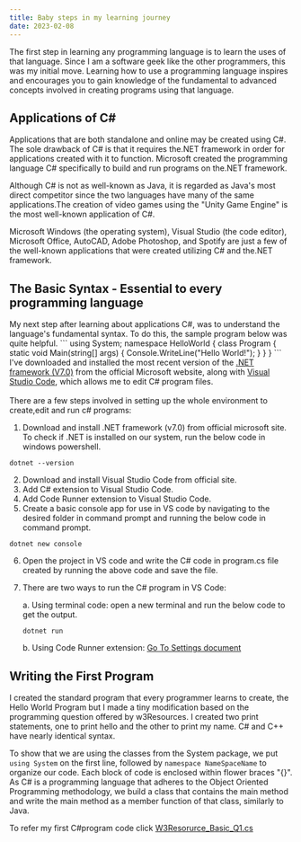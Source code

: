 ```yaml
---
title: Baby steps in my learning journey
date: 2023-02-08
---
```


The first step in learning any programming language is to learn the uses of that language. Since I am a software geek like the other programmers, this was my initial move. Learning how to use a programming language inspires and encourages you to gain knowledge of the fundamental to advanced concepts involved in creating programs using that language.

<h2>Applications of C#</h2>
Applications that are both standalone and online may be created using C#. The sole drawback of C# is that it requires the.NET framework in order for applications created with it to function. Microsoft created the programming language C# specifically to build and run programs on the.NET framework.

Although C# is not as well-known as Java, it is regarded as Java's most direct competitor since the two languages have many of the same applications.The creation of video games using the "Unity Game Engine" is the most well-known application of C#.

Microsoft Windows (the operating system), Visual Studio (the code editor), Microsoft Office, AutoCAD, Adobe Photoshop, and Spotify are just a few of the well-known applications that were created utilizing C# and the.NET framework.

<h2>The Basic Syntax - Essential to every programming language</h2>
My next step after learning about applications C#, was to understand the language's fundamental syntax. To do this, the sample program below was quite helpful.
```
using System;
namespace HelloWorld
{
  class Program
  {
    static void Main(string[] args)
    {
      Console.WriteLine("Hello World!");    
    }
  }
}
```

<br>
I've downloaded and installed the most recent version of the <a href="https://dotnet.microsoft.com/en-us/download">.NET framework (V7.0)</a> from the official Microsoft website, along with <a href="https://code.visualstudio.com/Download">Visual Studio Code</a>, which allows me to edit C# program files.
<br>
<br>
There are a few steps involved in setting up the whole environment to create,edit and run c# programs:
<br>

1. Download and install .NET framework (v7.0) from official microsoft site. To check if .NET is installed on our system, run the below code in windows powershell.
```
dotnet --version
```
2. Download and install Visual Studio Code from official site.
3. Add C# extension to Visual Studio Code.
4. Add Code Runner extension to Visual Studio Code.
5. Create a basic console app for use in VS code by navigating to the desired folder in command prompt and running the below code in command prompt.
```
dotnet new console
```
6. Open the project in VS code and write the C# code in program.cs file created by running the above code and save the file.
7. There are two ways to run the C# program in VS Code:


   a. Using terminal code: open a new terminal and run the below code to get the output.
   ```
   dotnet run
   ```
   b. Using Code Runner extension: <a href="https://github.com/sreenivas98/Learning_Journey/blob/main/codeRunnerSettings">Go To Settings document</a>

<h2>Writing the First Program</h2>

I created the standard program that every programmer learns to create, the Hello World Program but I made a tiny modification based on the programming question offered by w3Resources. I created two print statements, one to print hello and the other to print my name. C# and C++ have nearly identical syntax. 

To show that we are using the classes from the System package, we put ```using System``` on the first line, followed by ```namespace NameSpaceName``` to organize our code. Each block of code is enclosed within flower braces "{}". As C# is a programming language that adheres to the Object Oriented Programming methodology, we build a class that contains the main method and write the main method as a member function of that class, similarly to Java.

To refer my first C#program code click <a href="https://github.com/sreenivas98/Learning_Journey/blob/main/CodePractice/W3rBasic/W3rBasicQ1">W3Resorurce_Basic_Q1.cs</a>
